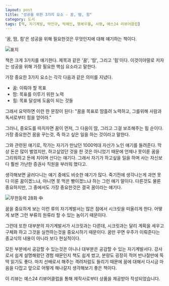 ```yaml
---
layout: post
title: "성공을 위한 3가지 요소 - 꿈, 땀, 힘"
category: 도서
tags: [책, 자기계발, 박인규, 박혜인, 행복우물, 서평, 예스24 리뷰어클럽]
---
```


'꿈, 땀, 힘'은 성공을 위해 필요한것은 무엇인지에 대해 얘기하는 책이다.

![표지](https://lh3.googleusercontent.com/-a4aiqthVBJ4/WZ1FeO_wgNI/AAAAAAAAWZk/NZRy9dGJaz4RlHQBM0dkeZ2Mxc-qw-C8QCE0YBhgL/s480/dream-effort-power-book.jpg)

책은 크게 3가지를 얘기한다.
제목과 같은 '꿈', '땀', 그리고 '힘'이다.
이것이야말로 저자는 성공을 위해 가장 필요한 핵심 요소라고 말한다.

가장 중요한 3가지 요소는 각각 다음과 같은 의미를 지녔다.

- 꿈: 이뤄야 할 목표
- 땀: 목표를 이루기 위한 노력
- 힘: 목표 달성에 도움이 되는 것들

그래서 요약하면 이런 한 문장이 된다:
"꿈을 목표로 땀흘려 노력하고, 그를위해 사람과 독서로부터 힘을 얻어라."

그러니, 중요도를 따지자면 꿈이 먼저, 그 다음이 땀, 그리고 그걸 보조해주는 힘 순이다.
가장 중요한건 꿈을 꾸는것, 즉 하고 싶은 일을 하는 것이라고 말한다.

그와 관련된 얘기로, 작가는 자기가 만났던 1000억대 자산가 노인 얘기를 들려준다.
막상 돈은 많이 벌었지만, 하고싶었던 것을 한 것은 아니었기 때문에
언제나 못이룬 꿈을 그리워하고 돈에 치이며 산다는 얘기다.
그래서 자기가 하고싶을 일을 하며 사는 자신보다 훨씬 가난한 증권사 직원을 부러워 했다고.

생각해보면 굴러다니는 얘기 중에도 비슷한 얘기가 많다.
죽기전에 생각나는게 과연 못 다 이룬 꿈이겠느냐, 아니면 못 먹은 빵이겠느냐 하는 그런 얘기 말이다.
다른것도 물론 중요하지만, 그 중에서도 가장 중요한것은 결국 꿈이라는 얘기다.

![무한동력 28화 中](https://lh3.googleusercontent.com/-GtQnGu-t_4M/WZ1LQ5BLJ9I/AAAAAAAAWZ8/5iPYTYIJqygnXUIhcWJEm4u9Yd4-aQckACE0YBhgL/s480/PerpetualMotion_038-003%252C4%257E5.jpg)

꿈을 중요하게 보는 이런 류의 자기계발서는
많은 점에서 시크릿을 떠올리게 한다.
어떻게 보면 그런 부류의 원류라 할 수 있는 놈이기 때문이다.

그런데 또한 대부분의 자기계발서가 시크릿과는 다른데,
시크릿과는 달리 계획을 세우고 구체화 하고 그것을 실천하는것을 중요시하기 때문이다.
꿈만 꾸면 우주가 이뤄준다는 종교식의 내용이 아니라 보다 현실적이다.

모든 부분에서 공감할 수 있는것은 아니나 대부분은 공감할 수 있는 자기계발서다.
강사로서 쉽게 설명해왔던 경험 때문인지 책도 쉽게 썼고,
분량도 굉장히 적어 반나절만에 뚝딱 읽기도 좋다.
마치 선배로서 해주는 격려처럼도 들리기 때문에
꿈에 대해서 다시금 마음을 다잡고
앞으로 어떻게 해나갈지 생각해보기 좋은 책이다.



<div class="im im-info">
이 리뷰는 예스24 리뷰어클럽을 통해 제작사로부터 상품을 제공받아 작성되었습니다.
</div>
